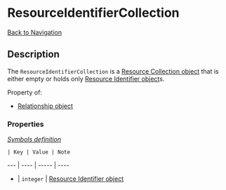 # ResourceIdentifierCollection
[Back to Navigation](README.md)

## Description

The `ResourceIdentifierCollection` is a [Resource Collection object](objects-resource-collection.md) that is either empty or holds only [Resource Identifier object](objects-resource-identifier.md)s.

Property of:
- [Relationship object](objects-relationship.md)

### Properties

_[Symbols definition](objects-introduction.md#symbols)_

    | Key | Value | Note
--- | ---- | ----- | ----
* | `integer` | [Resource Identifier object](objects-resource-identifier.md)
